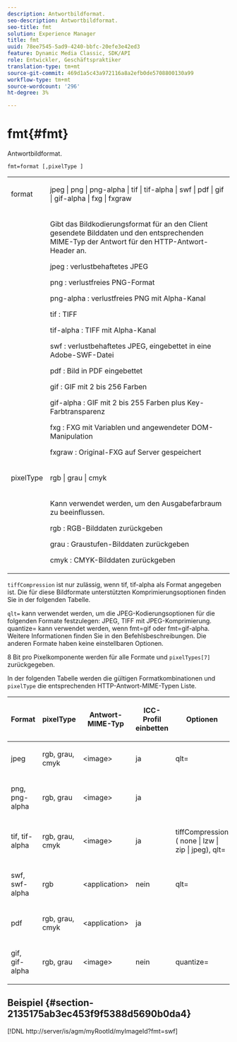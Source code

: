 ```yaml
---
description: Antwortbildformat.
seo-description: Antwortbildformat.
seo-title: fmt
solution: Experience Manager
title: fmt
uuid: 78ee7545-5ad9-4240-bbfc-20efe3e42ed3
feature: Dynamic Media Classic, SDK/API
role: Entwickler, Geschäftspraktiker
translation-type: tm+mt
source-git-commit: 469d1a5c43a972116a8a2efb0de5708800130a99
workflow-type: tm+mt
source-wordcount: '296'
ht-degree: 3%

---
```



# fmt{#fmt}

Antwortbildformat.

`fmt=format [,pixelType ]`

<table id="simpletable_66FAABB7BD7A4BBB815A570BEA4C1AE8"> 
 <tr class="strow"> 
  <td class="stentry"> <p><span class="codeph"> <span class="varname"> format</span> </span> </p></td> 
  <td class="stentry"> <p><span class="codeph"> jpeg | png | png-alpha | tif | tif-alpha | swf | pdf | gif | gif-alpha | fxg | fxgraw</span> </p></td> 
 </tr> 
 <tr class="strow"> 
  <td class="stentry"></td> 
  <td class="stentry"> <p> Gibt das Bildkodierungsformat für an den Client gesendete Bilddaten und den entsprechenden MIME-Typ der Antwort für den HTTP-Antwort-Header an. </p> <p> <span class="codeph">  jpeg  </span>: verlustbehaftetes JPEG </p> <p> <span class="codeph"> png  </span>: verlustfreies PNG-Format </p> <p> <span class="codeph"> png-alpha  </span>: verlustfreies PNG mit Alpha-Kanal </p> <p> <span class="codeph">  tif  </span>: TIFF </p> <p> <span class="codeph"> tif-alpha  </span>: TIFF mit Alpha-Kanal </p> <p> <span class="codeph">  swf  </span>: verlustbehaftetes JPEG, eingebettet in eine Adobe-SWF-Datei </p> <p> <span class="codeph"> pdf  </span>: Bild in PDF eingebettet </p> <p> <span class="codeph"> gif  </span>: GIF mit 2 bis 256 Farben </p> <p> <span class="codeph"> gif-alpha  </span>: GIF mit 2 bis 255 Farben plus Key-Farbtransparenz </p> <p> <span class="codeph"> fxg  </span>: FXG mit Variablen und angewendeter DOM-Manipulation </p> <p> <span class="codeph">  fxgraw  </span>: Original-FXG auf Server gespeichert </p> </td> 
 </tr> 
 <tr class="strow"> 
  <td class="stentry"> <p><span class="codeph"> <span class="varname"> pixelType</span> </span> </p></td> 
  <td class="stentry"> <p><span class="codeph"> rgb | grau | cmyk</span> </p></td> 
 </tr> 
 <tr class="strow"> 
  <td class="stentry"></td> 
  <td class="stentry"> <p> Kann verwendet werden, um den Ausgabefarbraum zu beeinflussen. </p> <p> <span class="codeph">  rgb  </span>: RGB-Bilddaten zurückgeben </p> <p> <span class="codeph"> grau  </span>: Graustufen-Bilddaten zurückgeben </p> <p> <span class="codeph"> cmyk  </span>: CMYK-Bilddaten zurückgeben </p> </td> 
 </tr> 
</table>

`tiffCompression` ist nur zulässig, wenn tif, tif-alpha als Format angegeben ist. Die für diese Bildformate unterstützten Komprimierungsoptionen finden Sie in der folgenden Tabelle.

`qlt=` kann verwendet werden, um die JPEG-Kodierungsoptionen für die folgenden Formate festzulegen: JPEG, TIFF mit JPEG-Komprimierung. quantize= kann verwendet werden, wenn fmt=gif oder fmt=gif-alpha. Weitere Informationen finden Sie in den Befehlsbeschreibungen. Die anderen Formate haben keine einstellbaren Optionen.

8 Bit pro Pixelkomponente werden für alle Formate und `pixelTypes[7]` zurückgegeben.

In der folgenden Tabelle werden die gültigen Formatkombinationen und `pixelType` die entsprechenden HTTP-Antwort-MIME-Typen Liste.

<table id="table_54AFE58185004C74971EFBA845E177B6"> 
 <thead> 
  <tr> 
   <th colname="col1" class="entry"> <p><span class="varname"> Format</span> </p> </th> 
   <th colname="col2" class="entry"> <p><span class="varname"> pixelType</span> </p> </th> 
   <th colname="col3" class="entry"> <p>Antwort-MIME-Typ </p> </th> 
   <th colname="col4" class="entry"> <p>ICC-Profil einbetten </p> </th> 
   <th colname="col5" class="entry"> <p>Optionen </p> </th> 
  </tr> 
 </thead>
 <tbody> 
  <tr> 
   <td> <p>jpeg </p> </td> 
   <td> <p>rgb, grau, cmyk </p> </td> 
   <td> <p>&lt;image&gt; </p> </td> 
   <td> <p>ja </p> </td> 
   <td> <p><span class="codeph"> qlt=</span> </p> </td> 
  </tr> 
  <tr> 
   <td> <p>png, png-alpha </p> </td> 
   <td> <p>rgb, grau </p> </td> 
   <td> <p>&lt;image&gt; </p> </td> 
   <td> <p>ja </p> </td> 
   <td> <p> </p> </td> 
  </tr> 
  <tr> 
   <td> <p>tif, tif-alpha </p> </td> 
   <td> <p>rgb, grau, cmyk </p> </td> 
   <td> <p>&lt;image&gt; </p> </td> 
   <td> <p>ja </p> </td> 
   <td> <p><span class="codeph"> <span class="varname"> tiffCompression</span> ( none | lzw | zip | jpeg), qlt=</span> </p> </td> 
  </tr> 
  <tr> 
   <td> <p>swf, swf-alpha </p> </td> 
   <td> <p>rgb </p> </td> 
   <td> <p>&lt;application&gt; </p> </td> 
   <td> <p>nein </p> </td> 
   <td> <p><span class="codeph"> qlt=  </span> </p> </td> 
  </tr> 
  <tr> 
   <td> <p>pdf </p> </td> 
   <td> <p>rgb, grau, cmyk </p> </td> 
   <td> <p>&lt;application&gt; </p> </td> 
   <td> <p>ja </p> </td> 
   <td> <p> </p> </td> 
  </tr> 
  <tr> 
   <td> <p>gif, gif-alpha </p> </td> 
   <td> <p>rgb, grau </p> </td> 
   <td> <p>&lt;image&gt; </p> </td> 
   <td> <p>nein </p> </td> 
   <td> <p><span class="codeph"> quantize=</span> </p> </td> 
  </tr> 
 </tbody> 
</table>

## Beispiel {#section-2135175ab3ec453f9f5388d5690b0da4}

[!DNL http://server/is/agm/myRootId/myImageId?fmt=swf]
